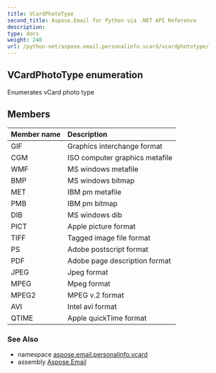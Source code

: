 ```yaml
---
title: VCardPhotoType
second_title: Aspose.Email for Python via .NET API Reference
description: 
type: docs
weight: 240
url: /python-net/aspose.email.personalinfo.vcard/vcardphototype/
---
```


## VCardPhotoType enumeration

Enumerates vCard photo type

## Members
| Member name | Description |
| :- | :- |
|GIF|Graphics interchange format|
|CGM|ISO computer graphics metafile|
|WMF|MS windows metafile|
|BMP|MS windows bitmap|
|MET|IBM pm metafile|
|PMB|IBM pm bitmap|
|DIB|MS windows dib|
|PICT|Apple picture format|
|TIFF|Tagged image file format|
|PS|Adobe postscript format|
|PDF|Adobe page description format|
|JPEG|Jpeg format|
|MPEG|Mpeg format|
|MPEG2|MPEG v.2 format|
|AVI|Intel avi format|
|QTIME|Apple quickTime format|

### See Also

* namespace [aspose.email.personalinfo.vcard](/email/python-net/aspose.email.personalinfo.vcard/)
* assembly [Aspose.Email](/email/python-net/)

